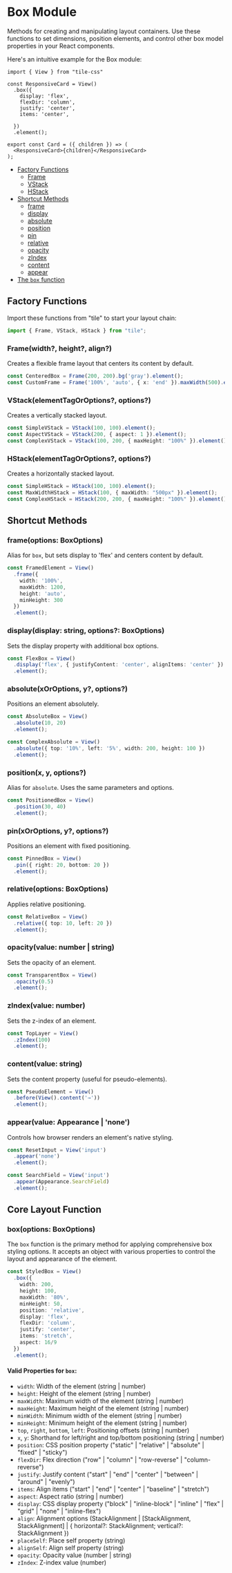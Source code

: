 # Box Module

Methods for creating and manipulating layout containers. Use these functions to set dimensions, position elements, and control other box model properties in your React components.

Here's an intuitive example for the Box module:

```tsx
import { View } from "tile-css"

const ResponsiveCard = View()
  .box({
    display: 'flex',
    flexDir: 'column',
    justify: 'center',
    items: 'center',

  })
  .element();

export const Card = ({ children }) => (
  <ResponsiveCard>{children}</ResponsiveCard>
);
```

- [Factory Functions](#factory-functions)
  - [Frame](#framewidth-height-align)
  - [VStack](#vstackelementtagoroptions-options)
  - [HStack](#hstackelementtagoroptions-options)
- [Shortcut Methods](#shortcut-methods)
  - [frame](#frameoptions-boxoptions)
  - [display](#displaydisplay-string-options-boxoptions)
  - [absolute](#absolutexoroptions-y-options)
  - [position](#positionx-y-options)
  - [pin](#pinxoroptions-y-options)
  - [relative](#relativeoptions-boxoptions)
  - [opacity](#opacityvalue-number--string)
  - [zIndex](#zindexvalue-number)
  - [content](#contentvalue-string)
  - [appear](#appear)
- [The `box` function](#boxoptions-boxoptions)

## Factory Functions

Import these functions from "tile" to start your layout chain:

```typescript
import { Frame, VStack, HStack } from "tile";
```

### Frame(width?, height?, align?)

Creates a flexible frame layout that centers its content by default.

```typescript
const CenteredBox = Frame(200, 200).bg('gray').element();
const CustomFrame = Frame('100%', 'auto', { x: 'end' }).maxWidth(500).element();
```

### VStack(elementTagOrOptions?, options?)

Creates a vertically stacked layout.

```typescript
const SimpleVStack = VStack(100, 100).element();
const AspectVStack = VStack(200, { aspect: 1 }).element();
const ComplexVStack = VStack(100, 200, { maxHeight: "100%" }).element();
```

### HStack(elementTagOrOptions?, options?)

Creates a horizontally stacked layout.

```typescript
const SimpleHStack = HStack(100, 100).element();
const MaxWidthHStack = HStack(100, { maxWidth: "500px" }).element();
const ComplexHStack = HStack(200, 200, { maxHeight: "100%" }).element();
```

## Shortcut Methods

### frame(options: BoxOptions)

Alias for `box`, but sets display to 'flex' and centers content by default.

```typescript
const FramedElement = View()
  .frame({
    width: '100%',
    maxWidth: 1200,
    height: 'auto',
    minHeight: 300
  })
  .element();
```

### display(display: string, options?: BoxOptions)

Sets the display property with additional box options.

```typescript
const FlexBox = View()
  .display('flex', { justifyContent: 'center', alignItems: 'center' })
  .element();
```

### absolute(xOrOptions, y?, options?)

Positions an element absolutely.

```typescript
const AbsoluteBox = View()
  .absolute(10, 20)
  .element();

const ComplexAbsolute = View()
  .absolute({ top: '10%', left: '5%', width: 200, height: 100 })
  .element();
```

### position(x, y, options?)

Alias for `absolute`. Uses the same parameters and options.

```typescript
const PositionedBox = View()
  .position(30, 40)
  .element();
```

### pin(xOrOptions, y?, options?)

Positions an element with fixed positioning.

```typescript
const PinnedBox = View()
  .pin({ right: 20, bottom: 20 })
  .element();
```

### relative(options: BoxOptions)

Applies relative positioning.

```typescript
const RelativeBox = View()
  .relative({ top: 10, left: 20 })
  .element();
```

### opacity(value: number | string)

Sets the opacity of an element.

```typescript
const TransparentBox = View()
  .opacity(0.5)
  .element();
```

### zIndex(value: number)

Sets the z-index of an element.

```typescript
const TopLayer = View()
  .zIndex(100)
  .element();
```

### content(value: string)

Sets the content property (useful for pseudo-elements).

```typescript
const PseudoElement = View()
  .before(View().content('→'))
  .element();
```

### appear(value: Appearance | 'none')

Controls how browser renders an element's native styling.

```typescript
const ResetInput = View('input')
  .appear('none')
  .element();

const SearchField = View('input')
  .appear(Appearance.SearchField)
  .element();
```

## Core Layout Function

### box(options: BoxOptions)

The `box` function is the primary method for applying comprehensive box styling options. It accepts an object with various properties to control the layout and appearance of the element.

```typescript
const StyledBox = View()
  .box({
    width: 200,
    height: 100,
    maxWidth: '80%',
    minHeight: 50,
    position: 'relative',
    display: 'flex',
    flexDir: 'column',
    justify: 'center',
    items: 'stretch',
    aspect: 16/9
  })
  .element();
```

#### Valid Properties for `box`:

- `width`: Width of the element (string | number)
- `height`: Height of the element (string | number)
- `maxWidth`: Maximum width of the element (string | number)
- `maxHeight`: Maximum height of the element (string | number)
- `minWidth`: Minimum width of the element (string | number)
- `minHeight`: Minimum height of the element (string | number)
- `top`, `right`, `bottom`, `left`: Positioning offsets (string | number)
- `x`, `y`: Shorthand for left/right and top/bottom positioning (string | number)
- `position`: CSS position property ("static" | "relative" | "absolute" | "fixed" | "sticky")
- `flexDir`: Flex direction ("row" | "column" | "row-reverse" | "column-reverse")
- `justify`: Justify content ("start" | "end" | "center" | "between" | "around" | "evenly")
- `items`: Align items ("start" | "end" | "center" | "baseline" | "stretch")
- `aspect`: Aspect ratio (string | number)
- `display`: CSS display property ("block" | "inline-block" | "inline" | "flex" | "grid" | "none" | "inline-flex")
- `align`: Alignment options (StackAlignment | [StackAlignment, StackAlignment] | { horizontal?: StackAlignment; vertical?: StackAlignment })
- `placeSelf`: Place self property (string)
- `alignSelf`: Align self property (string)
- `opacity`: Opacity value (number | string)
- `zIndex`: Z-index value (number)
